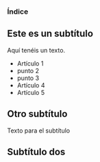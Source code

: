 ### Índice

## Este es un subtítulo

Aquí tenéis un texto.

- Artículo 1
- punto 2
- punto 3
- Artículo 4
- Artículo 5

## Otro subtítulo

Texto para el subtítulo


## Subtítulo dos